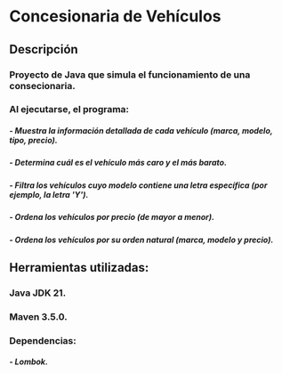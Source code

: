 # Concesionaria de Vehículos
## Descripción
### Proyecto de Java que simula el funcionamiento de una consecionaria.
### Al ejecutarse,  el programa:
##### - Muestra la información detallada de cada vehículo (marca, modelo, tipo, precio).
##### - Determina cuál es el vehículo más caro y el más barato.
##### - Filtra los vehículos cuyo modelo contiene una letra específica (por ejemplo, la letra 'Y').
##### - Ordena los vehículos por precio (de mayor a menor).
##### - Ordena los vehículos por su orden natural (marca, modelo y precio).

## Herramientas utilizadas:
### Java JDK 21.
### Maven 3.5.0. 
### Dependencias:
#####    - Lombok.
